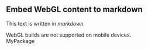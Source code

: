 ## Embed WebGL content to markdown
This text is written in *markdown*.

<link rel="stylesheet" href="TemplateData/style.css">
<div id="unity-container" class="unity-desktop">
  <canvas id="unity-canvas" width=960 height=600></canvas>
  <div id="unity-loading-bar">
    <div id="unity-logo"></div>
    <div id="unity-progress-bar-empty">
      <div id="unity-progress-bar-full"></div>
    </div>
  </div>
  <div id="unity-mobile-warning">
    WebGL builds are not supported on mobile devices.
  </div>
  <div id="unity-footer">
    <div id="unity-webgl-logo"></div>
    <div id="unity-fullscreen-button"></div>
    <div id="unity-build-title">MyPackage</div>
  </div>
</div>
<script>
  var buildUrl = "Build";
  var loaderUrl = buildUrl + "/WebGLBuild.loader.js";
  var config = {
    dataUrl: buildUrl + "/WebGLBuild.data.unityweb",
    frameworkUrl: buildUrl + "/WebGLBuild.framework.js.unityweb",
    codeUrl: buildUrl + "/WebGLBuild.wasm.unityweb",
    streamingAssetsUrl: "StreamingAssets",
    companyName: "DefaultCompany",
    productName: "MyPackage",
    productVersion: "0.1",
  };

  var container = document.querySelector("#unity-container");
  var canvas = document.querySelector("#unity-canvas");
  var loadingBar = document.querySelector("#unity-loading-bar");
  var progressBarFull = document.querySelector("#unity-progress-bar-full");
  var fullscreenButton = document.querySelector("#unity-fullscreen-button");
  var mobileWarning = document.querySelector("#unity-mobile-warning");

  // By default Unity keeps WebGL canvas render target size matched with
  // the DOM size of the canvas element (scaled by window.devicePixelRatio)
  // Set this to false if you want to decouple this synchronization from
  // happening inside the engine, and you would instead like to size up
  // the canvas DOM size and WebGL render target sizes yourself.
  // config.matchWebGLToCanvasSize = false;

  if (/iPhone|iPad|iPod|Android/i.test(navigator.userAgent)) {
    container.className = "unity-mobile";
    // Avoid draining fillrate performance on mobile devices,
    // and default/override low DPI mode on mobile browsers.
    config.devicePixelRatio = 1;
    mobileWarning.style.display = "block";
    setTimeout(() => {
      mobileWarning.style.display = "none";
    }, 5000);
  } else {
    canvas.style.width = "960px";
    canvas.style.height = "600px";
  }
  loadingBar.style.display = "block";

  var script = document.createElement("script");
  script.src = loaderUrl;
  script.onload = () => {
    createUnityInstance(canvas, config, (progress) => {
      progressBarFull.style.width = 100 * progress + "%";
    }).then((unityInstance) => {
      loadingBar.style.display = "none";
      fullscreenButton.onclick = () => {
        unityInstance.SetFullscreen(1);
      };
    }).catch((message) => {
      alert(message);
    });
  };
  document.body.appendChild(script);
</script>
